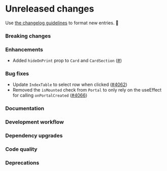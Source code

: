 # Unreleased changes

Use [the changelog guidelines](https://git.io/polaris-changelog-guidelines) to format new entries. 💜

### Breaking changes

### Enhancements

- Added `hideOnPrint` prop to `Card` and `CardSection` ([#](https://github.com/Shopify/polaris-react/issues/4062))

### Bug fixes

- Update `IndexTable` to select row when clicked ([#4062](https://github.com/Shopify/polaris-react/issues/4062))
- Removed the `isMounted` check from `Portal` to only rely on the useEffect for calling `onPortalCreated` ([#4066](https://github.com/Shopify/polaris-react/pull/4066))

### Documentation

### Development workflow

### Dependency upgrades

### Code quality

### Deprecations
